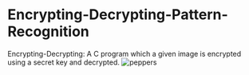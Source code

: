 # Encrypting-Decrypting-Pattern-Recognition
Encrypting-Decrypting: A C program which a given image is encrypted using a secret key and decrypted. 
![peppers](https://user-images.githubusercontent.com/48496260/75115296-b2d1c900-5665-11ea-86e4-ab9e2ed93f67.png)
